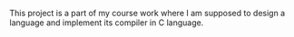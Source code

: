 This project is a part of my course work where I am supposed to design a language and implement its compiler in C language.
